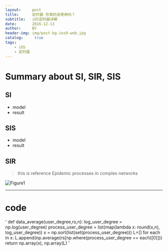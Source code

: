 ```yaml
---
layout:     post
title:      定时器 你真的会使用吗？
subtitle:   iOS定时器详解
date:       2016-12-13
author:     BY
header-img: img/post-bg-ios9-web.jpg
catalog: 	 true
tags:
    - iOS
    - 定时器
---
```

# Summary about SI, SIR, SIS

## SI

*  model
*  result

## SIS

 * model
 * result
 
## SIR

> this is reference 
Epidemic processes in complex networks

![Figure1](https://cl.ly/33ccfe1b47a5)

***

# code

'
def data_average(user_degree,rs,n):
    log_user_degree = np.log(user_degree)
    process_user_degree = list(map(lambda x: round(x,n), log_user_degree))
    x = np.sort(list(set(process_user_degree)))
    L=[]
    for each in x:
        L.append(np.average(rs[np.where(process_user_degree == each)[0]]))
    return np.array(x), np.array(L)
'


